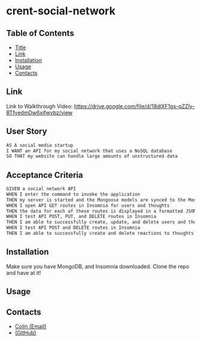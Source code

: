 # crent-social-network

## Table of Contents

- [Title](#title)
- [Link](#link)
- [Installation](#installation)
- [Usage](#usage)
- [Contacts](#contacts)

## Link

Link to Walkthrough Video: https://drive.google.com/file/d/18dlXF1gs-qZZly-BTfyedmDw6xifwvbz/view

## User Story

```md
AS A social media startup
I WANT an API for my social network that uses a NoSQL database
SO THAT my website can handle large amounts of unstructured data
```

## Acceptance Criteria

```md
GIVEN a social network API
WHEN I enter the command to invoke the application
THEN my server is started and the Mongoose models are synced to the MongoDB database
WHEN I open API GET routes in Insomnia for users and thoughts
THEN the data for each of these routes is displayed in a formatted JSON
WHEN I test API POST, PUT, and DELETE routes in Insomnia
THEN I am able to successfully create, update, and delete users and thoughts in my database
WHEN I test API POST and DELETE routes in Insomnia
THEN I am able to successfully create and delete reactions to thoughts and add and remove friends to a user’s friend list
```

## Installation 

Make sure you have MongoDB, and Insomnia downloaded. Clone the repo and have at it! 

## Usage


## Contacts

- [Colin (Email)](mailto:Crent0699@mail.com)
- [(GitHub)](https://github.com/Crent99)
